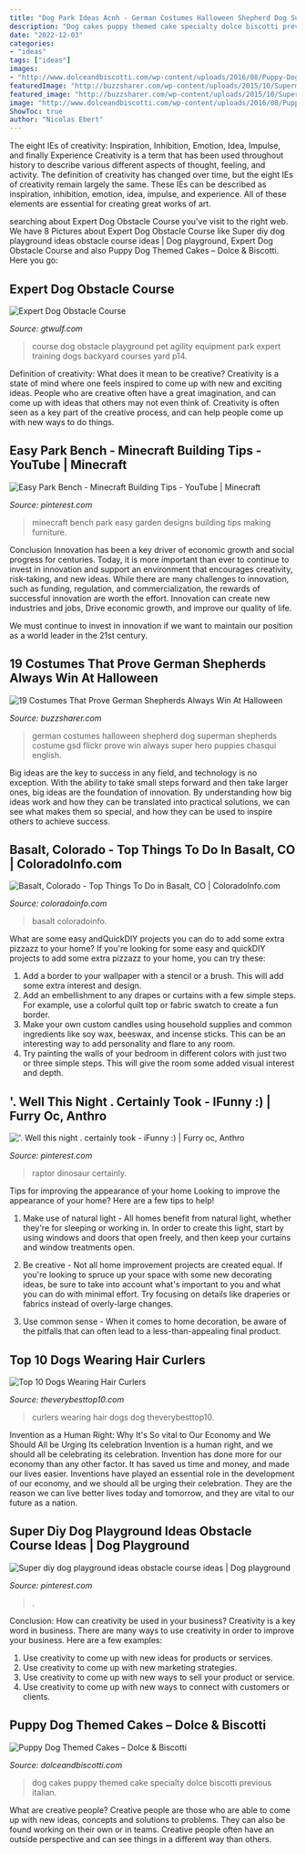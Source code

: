 ```yaml
---
title: "Dog Park Ideas Acnh - German Costumes Halloween Shepherd Dog Superman Shepherds Costume Gsd Flickr Prove Win Always Super Hero Puppies Chasqui English"
description: "Dog cakes puppy themed cake specialty dolce biscotti previous italian"
date: "2022-12-03"
categories:
- "ideas"
tags: ["ideas"]
images:
- "http://www.dolceandbiscotti.com/wp-content/uploads/2016/08/Puppy-Dog-Themed-Cakes-1-e1472477127974.jpeg"
featuredImage: "http://buzzsharer.com/wp-content/uploads/2015/10/Superman-GSD.jpg"
featured_image: "http://buzzsharer.com/wp-content/uploads/2015/10/Superman-GSD.jpg"
image: "http://www.dolceandbiscotti.com/wp-content/uploads/2016/08/Puppy-Dog-Themed-Cakes-1-e1472477127974.jpeg"
ShowToc: true
author: "Nicolas Ebert"
---
```



The eight IEs of creativity: Inspiration, Inhibition, Emotion, Idea, Impulse, and finally Experience
Creativity is a term that has been used throughout history to describe various different aspects of thought, feeling, and activity. The definition of creativity has changed over time, but the eight IEs of creativity remain largely the same. These IEs can be described as inspiration, inhibition, emotion, idea, impulse, and experience. All of these elements are essential for creating great works of art.

	

		
searching about Expert Dog Obstacle Course you've visit to the right web. We have 8 Pictures about Expert Dog Obstacle Course like Super diy dog playground ideas obstacle course ideas | Dog playground, Expert Dog Obstacle Course and also Puppy Dog Themed Cakes – Dolce &amp; Biscotti. Here you go:
		
    
## Expert Dog Obstacle Course

<img loading=lazy src="http://www.gtwulf.com/uploads/5/2/1/8/5218210/s148949301234390356_p14_i3_w660.jpeg" onerror="this.onerror=null;this.src='https://tse4.mm.bing.net/th?id=OIP.Dj0zB-4cgtmrCDmcWgCfugHaDX&amp;pid=15.1';" alt="Expert Dog Obstacle Course">

_Source: gtwulf.com_

>course dog obstacle playground pet agility equipment park expert training dogs backyard courses yard p14. 

	

Definition of creativity: What does it mean to be creative?
Creativity is a state of mind where one feels inspired to come up with new and exciting ideas. People who are creative often have a great imagination, and can come up with ideas that others may not even think of. Creativity is often seen as a key part of the creative process, and can help people come up with new ways to do things.

    
## Easy Park Bench - Minecraft Building Tips - YouTube | Minecraft

<img loading=lazy src="https://i.pinimg.com/originals/4b/33/75/4b33753b5f8650fe091be996c4b4db7b.jpg" onerror="this.onerror=null;this.src='https://tse3.mm.bing.net/th?id=OIP.z9ebAl9rLmSW2rrGsss6nQHaEK&amp;pid=15.1';" alt="Easy Park Bench - Minecraft Building Tips - YouTube | Minecraft">

_Source: pinterest.com_

>minecraft bench park easy garden designs building tips making furniture. 

	

Conclusion
Innovation has been a key driver of economic growth and social progress for centuries. Today, it is more important than ever to continue to invest in innovation and support an environment that encourages creativity, risk-taking, and new ideas.
While there are many challenges to innovation, such as funding, regulation, and commercialization, the rewards of successful innovation are worth the effort. Innovation can create new industries and jobs, Drive economic growth, and improve our quality of life.

We must continue to invest in innovation if we want to maintain our position as a world leader in the 21st century.

    
## 19 Costumes That Prove German Shepherds Always Win At Halloween

<img loading=lazy src="http://buzzsharer.com/wp-content/uploads/2015/10/Superman-GSD.jpg" onerror="this.onerror=null;this.src='https://tse3.mm.bing.net/th?id=OIP.NT21AfTPN2i3yquG6jwaTgHaKZ&amp;pid=15.1';" alt="19 Costumes That Prove German Shepherds Always Win At Halloween">

_Source: buzzsharer.com_

>german costumes halloween shepherd dog superman shepherds costume gsd flickr prove win always super hero puppies chasqui english. 

	

Big ideas are the key to success in any field, and technology is no exception. With the ability to take small steps forward and then take larger ones, big ideas are the foundation of innovation. By understanding how big ideas work and how they can be translated into practical solutions, we can see what makes them so special, and how they can be used to inspire others to achieve success.

    
## Basalt, Colorado - Top Things To Do In Basalt, CO | ColoradoInfo.com

<img loading=lazy src="https://www.coloradoinfo.com/sites/default/files/styles/open_graph_image/public/masts/Basalt.jpg?itok=zToK_Ko-" onerror="this.onerror=null;this.src='https://tse1.mm.bing.net/th?id=OIP.SGrZlFS7d0XEyuKeEftUGQHaFj&amp;pid=15.1';" alt="Basalt, Colorado - Top Things To Do in Basalt, CO | ColoradoInfo.com">

_Source: coloradoinfo.com_

>basalt coloradoinfo. 

	

What are some easy andQuickDIY projects you can do to add some extra pizzazz to your home?
If you're looking for some easy and quickDIY projects to add some extra pizzazz to your home, you can try these:
1. Add a border to your wallpaper with a stencil or a brush. This will add some extra interest and design.
2. Add an embellishment to any drapes or curtains with a few simple steps. For example, use a colorful quilt top or fabric swatch to create a fun border.
3. Make your own custom candles using household supplies and common ingredients like soy wax, beeswax, and incense sticks. This can be an interesting way to add personality and flare to any room.
4. Try painting the walls of your bedroom in different colors with just two or three simple steps. This will give the room some added visual interest and depth.

    
## &#039;. Well This Night . Certainly Took - IFunny :) | Furry Oc, Anthro

<img loading=lazy src="https://i.pinimg.com/736x/48/b7/16/48b716694d8db6e7cd478668789f3531.jpg" onerror="this.onerror=null;this.src='https://tse3.mm.bing.net/th?id=OIP.0oy0uzdUEA7mCpitup1pGgHaKo&amp;pid=15.1';" alt="&#039;. Well this night . certainly took - iFunny :) | Furry oc, Anthro">

_Source: pinterest.com_

>raptor dinosaur certainly. 

	

Tips for improving the appearance of your home
Looking to improve the appearance of your home? Here are a few tips to help!
1. Make use of natural light - All homes benefit from natural light, whether they're for sleeping or working in. In order to create this light, start by using windows and doors that open freely, and then keep your curtains and window treatments open.

2. Be creative - Not all home improvement projects are created equal. If you're looking to spruce up your space with some new decorating ideas, be sure to take into account what's important to you and what you can do with minimal effort. Try focusing on details like draperies or fabrics instead of overly-large changes.

3. Use common sense - When it comes to home decoration, be aware of the pitfalls that can often lead to a less-than-appealing final product.

    
## Top 10 Dogs Wearing Hair Curlers

<img loading=lazy src="https://theverybesttop10.com/wp-content/uploads/2014/11/Top-10-Dogs-Wearing-Hair-Curlers-7.jpg" onerror="this.onerror=null;this.src='https://tse2.mm.bing.net/th?id=OIP.2Kf575CcvgaxV0Weqol45gHaFa&amp;pid=15.1';" alt="Top 10 Dogs Wearing Hair Curlers">

_Source: theverybesttop10.com_

>curlers wearing hair dogs dog theverybesttop10. 

	

Invention as a Human Right: Why It's So vital to Our Economy and We Should All be Urging Its celebration
Invention is a human right, and we should all be celebrating its celebration. Invention has done more for our economy than any other factor. It has saved us time and money, and made our lives easier.
Inventions have played an essential role in the development of our economy, and we should all be urging their celebration. They are the reason we can live better lives today and tomorrow, and they are vital to our future as a nation.

    
## Super Diy Dog Playground Ideas Obstacle Course Ideas | Dog Playground

<img loading=lazy src="https://i.pinimg.com/736x/63/bd/c8/63bdc817f9aa5958bfa7838e77463453.jpg" onerror="this.onerror=null;this.src='https://tse3.mm.bing.net/th?id=OIP.pDBjQpwMfB2JeGtpEX-iMwAAAA&amp;pid=15.1';" alt="Super diy dog playground ideas obstacle course ideas | Dog playground">

_Source: pinterest.com_

>. 

	

Conclusion: How can creativity be used in your business?
Creativity is a key word in business. There are many ways to use creativity in order to improve your business. Here are a few examples:
1. Use creativity to come up with new ideas for products or services.
2. Use creativity to come up with new marketing strategies.
3. Use creativity to come up with new ways to sell your product or service.
4. Use creativity to come up with new ways to connect with customers or clients.

    
## Puppy Dog Themed Cakes – Dolce &amp; Biscotti

<img loading=lazy src="http://www.dolceandbiscotti.com/wp-content/uploads/2016/08/Puppy-Dog-Themed-Cakes-1-e1472477127974.jpeg" onerror="this.onerror=null;this.src='https://tse1.mm.bing.net/th?id=OIP.CZxYY5_S4dhumIoyfatNjwHaFi&amp;pid=15.1';" alt="Puppy Dog Themed Cakes – Dolce &amp; Biscotti">

_Source: dolceandbiscotti.com_

>dog cakes puppy themed cake specialty dolce biscotti previous italian. 

	

What are creative people?
Creative people are those who are able to come up with new ideas, concepts and solutions to problems. They can also be found working on their own or in teams. Creative people often have an outside perspective and can see things in a different way than others.

